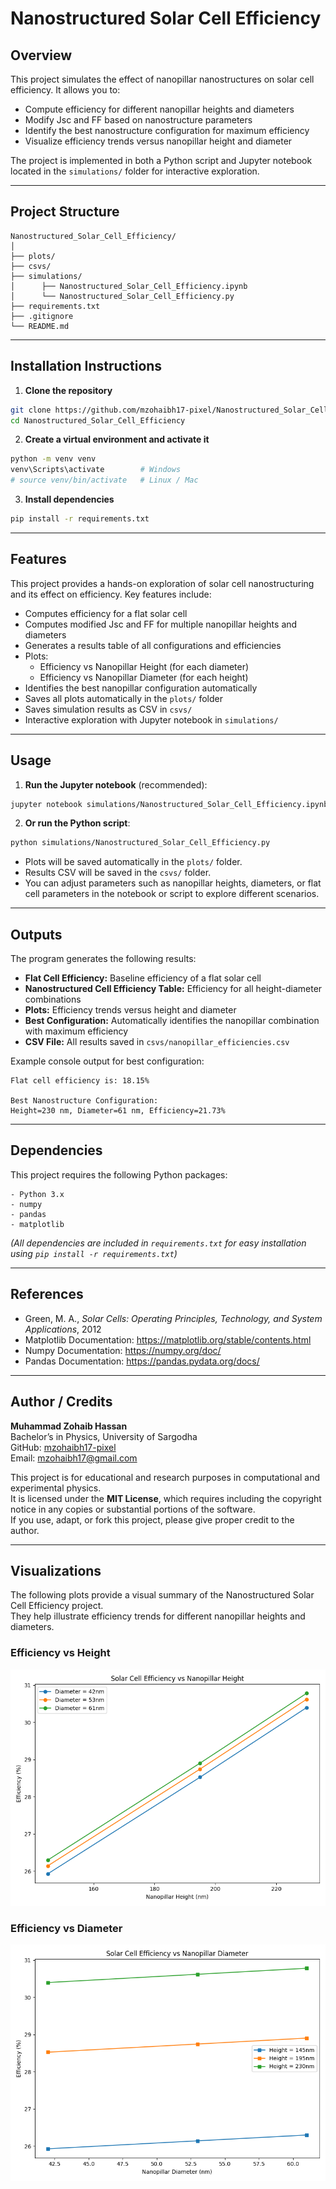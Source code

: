 # Nanostructured Solar Cell Efficiency

## Overview
This project simulates the effect of nanopillar nanostructures on solar cell efficiency. It allows you to:

- Compute efficiency for different nanopillar heights and diameters
- Modify Jsc and FF based on nanostructure parameters
- Identify the best nanostructure configuration for maximum efficiency
- Visualize efficiency trends versus nanopillar height and diameter

The project is implemented in both a Python script and Jupyter notebook located in the `simulations/` folder for interactive exploration.

---

## Project Structure
```
Nanostructured_Solar_Cell_Efficiency/
│
├── plots/
├── csvs/
├── simulations/
│      ├── Nanostructured_Solar_Cell_Efficiency.ipynb
│      └── Nanostructured_Solar_Cell_Efficiency.py
├── requirements.txt
├── .gitignore
└── README.md
```

---

## Installation Instructions

1. **Clone the repository**
```bash
git clone https://github.com/mzohaibh17-pixel/Nanostructured_Solar_Cell_Efficiency.git
cd Nanostructured_Solar_Cell_Efficiency
```
2. **Create a virtual environment and activate it**
```bash
python -m venv venv
venv\Scripts\activate        # Windows
# source venv/bin/activate   # Linux / Mac
```
3. **Install dependencies**
```bash
pip install -r requirements.txt
```

---

## Features

This project provides a hands-on exploration of solar cell nanostructuring and its effect on efficiency. Key features include:

- Computes efficiency for a flat solar cell
- Computes modified Jsc and FF for multiple nanopillar heights and diameters
- Generates a results table of all configurations and efficiencies
- Plots:
  - Efficiency vs Nanopillar Height (for each diameter)
  - Efficiency vs Nanopillar Diameter (for each height)
- Identifies the best nanopillar configuration automatically
- Saves all plots automatically in the `plots/` folder
- Saves simulation results as CSV in `csvs/`
- Interactive exploration with Jupyter notebook in `simulations/`

---

## Usage

1. **Run the Jupyter notebook** (recommended):
```bash
jupyter notebook simulations/Nanostructured_Solar_Cell_Efficiency.ipynb
```
2. **Or run the Python script**:
```bash
python simulations/Nanostructured_Solar_Cell_Efficiency.py
```
- Plots will be saved automatically in the `plots/` folder.
- Results CSV will be saved in the `csvs/` folder.
- You can adjust parameters such as nanopillar heights, diameters, or flat cell parameters in the notebook or script to explore different scenarios.

---

## Outputs

The program generates the following results:

- **Flat Cell Efficiency:** Baseline efficiency of a flat solar cell
- **Nanostructured Cell Efficiency Table:** Efficiency for all height-diameter combinations
- **Plots:** Efficiency trends versus height and diameter
- **Best Configuration:** Automatically identifies the nanopillar combination with maximum efficiency
- **CSV File:** All results saved in `csvs/nanopillar_efficiencies.csv`

Example console output for best configuration:

```
Flat cell efficiency is: 18.15%

Best Nanostructure Configuration:
Height=230 nm, Diameter=61 nm, Efficiency=21.73%
```

---

## Dependencies

This project requires the following Python packages:
```
- Python 3.x
- numpy
- pandas
- matplotlib
```
*(All dependencies are included in `requirements.txt` for easy installation using `pip install -r requirements.txt`)*

---

## References

- Green, M. A., *Solar Cells: Operating Principles, Technology, and System Applications*, 2012
- Matplotlib Documentation: https://matplotlib.org/stable/contents.html
- Numpy Documentation: https://numpy.org/doc/
- Pandas Documentation: https://pandas.pydata.org/docs/

---

## Author / Credits

**Muhammad Zohaib Hassan**  
Bachelor’s in Physics, University of Sargodha  
GitHub: [mzohaibh17-pixel](https://github.com/mzohaibh17-pixel)  
Email: mzohaibh17@gmail.com  

This project is for educational and research purposes in computational and experimental physics.  
It is licensed under the **MIT License**, which requires including the copyright notice in any copies or substantial portions of the software.  
If you use, adapt, or fork this project, please give proper credit to the author.

---

## Visualizations

The following plots provide a visual summary of the Nanostructured Solar Cell Efficiency project.  
They help illustrate efficiency trends for different nanopillar heights and diameters.

### Efficiency vs Height
![Efficiency vs Height](plots/efficiency_vs_height.png)

### Efficiency vs Diameter
![Efficiency vs Diameter](plots/efficiency_vs_diameter.png)
